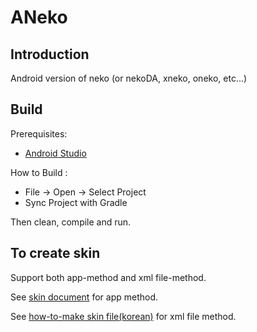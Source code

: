 ANeko
=====

Introduction
------------
Android version of neko (or nekoDA, xneko, oneko, etc...)


Build
-----

Prerequisites:

* [Android Studio](https://developer.android.com/studio)

How to Build :
* File -> Open -> Select Project
* Sync Project with Gradle

Then clean, compile and run.


To create skin
--------------

Support both app-method and xml file-method.

See [skin document](http://www.tamanegi.org/prog/android-apps/aneko-skin.html#create-skin) for app method.

See [how-to-make skin file(korean)](https://gall.dcinside.com/mgallery/board/view/?id=micateam&no=857787) for xml file method. 
 
